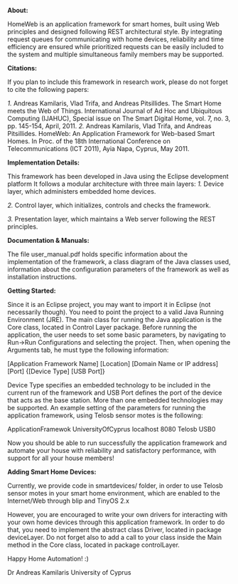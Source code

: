 **About:**  

HomeWeb is an application framework for smart homes, built using Web principles and designed following REST architectural style. By integrating request queues for communicating with home devices, reliability and time efficiency are ensured while prioritized requests can be easily included to the system and multiple simultaneous family members may be supported.

**Citations:**  

If you plan to include this framework in research work, please do not forget to cite the following papers:  

*1.* Andreas Kamilaris, Vlad Trifa, and Andreas Pitsillides. The Smart Home meets the Web of Things. International Journal of Ad Hoc and Ubiquitous Computing (IJAHUC), Special issue on The Smart Digital Home, vol. 7, no. 3, pp. 145-154, April, 2011. 
*2.* Andreas Kamilaris, Vlad Trifa, and Andreas Pitsillides. HomeWeb: An Application Framework for Web-based Smart Homes. In Proc. of the 18th International Conference on Telecommunications (ICT 2011), Ayia Napa, Cyprus, May 2011.

**Implementation Details:**  

This framework has been developed in Java using the Eclipse development platform
It follows a modular architecture with three main layers:
*1.* Device layer, which administers embedded home devices.  

*2.* Control layer, which initializes, controls and checks the framework.  

*3.* Presentation layer, which maintains a Web server following the REST principles.

**Documentation & Manuals:**  

The file user_manual.pdf holds specific information about the implementation of the framework, a class diagram of the Java classes used, information about the configuration parameters of the framework as well as installation instructions.

**Getting Started:**  

Since it is an Eclipse project, you may want to import it in Eclipse (not necessarily though). You need to point the project to a valid Java Running Environment (JRE).
The main class for running the Java application is the Core class, located in Control Layer package. Before running the application, the user needs to set some basic parameters, by navigating to Run->Run Configurations and selecting the project. Then, when opening the Arguments tab, he must type the following information:

[Application Framework Name] [Location] [Domain Name or IP address] [Port] {[Device Type] [USB Port]}

Device Type specifies an embedded technology to be included in the current run of the framework and USB Port defines the port of the device that acts as the base station. More than one embedded technologies may be supported. An example setting of the parameters for running the application framework, using Telosb sensor motes is the following:

ApplicationFramewok UniversityOfCyprus localhost 8080 Telosb USB0

Now you should be able to run successfully the application framework and automate your house with reliability and satisfactory performance, with support for all your house members!

**Adding Smart Home Devices:**  

Currently, we provide code in smartdevices/ folder, in order to use Telosb sensor motes in your smart home environment, which are enabled to the Internet/Web through blip and TinyOS 2.x

However, you are encouraged to write your own drivers for interacting with your own home devices through this application framework. In order to do that, you need to implement the abstract class Driver, located in package deviceLayer. Do not forget also to add a call to your class inside the Main method in the Core class, located in package controlLayer.

Happy Home Automation! :)

Dr Andreas Kamilaris
University of Cyprus
